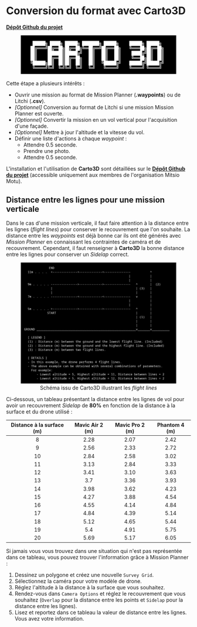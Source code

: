 # Conversion du format avec Carto3D

[**Dépôt Github du projet**](https://github.com/mitsio-motu-data/Carto3D)

<figure align="center">
    <img src="carto3d.png" | width=600/>
</figure>

Cette étape a plusieurs intérêts :

- Ouvrir une mission au format de Mission Planner (**.waypoints**) ou de Litchi (**.csv**).
- *[Optionnel]* Conversion au format de Litchi si une mission Mission Planner est ouverte.
- *[Optionnel]* Convertir la mission en un vol vertical pour l'acquisition d'une façade.
- *[Optionnel]* Mettre à jour l'altitude et la vitesse du vol.
- Définir une liste d'actions à chaque *waypoint* :
  - Attendre 0.5 seconde.
  - Prendre une photo.
  - Attendre 0.5 seconde.

L'installation et l'utilisation de **Carto3D** sont détaillées sur le [**Dépôt Github du projet**](https://github.com/mitsio-motu-data/Carto3D) (accessible uniquement aux membres de l'organisation Mitsio Motu).

## Distance entre les lignes pour une mission verticale

Dans le cas d'une mission verticale, il faut faire attention à la distance entre les lignes (*flight lines*) pour conserver le recouvrement que l'on souhaite.
La distance entre les *waypoints* est déjà bonne car ils ont été générés avec *Mission Planner* en connaissant les contraintes de caméra et de recouvrement.
Cependant, il faut renseigner à **Carto3D** la bonne distance entre les lignes pour conserver un *Sidelap* correct.

<figure align="center">
    <img src="flight_lines.jpg" | width=600/>
    <figcaption>Schéma issu de Carto3D illustrant les <i>flight lines</i></figcaption>
</figure>

Ci-dessous, un tableau présentant la distance entre les lignes de vol pour avoir un recouvrement *Sidelap* de **80%** en fonction de la distance à la surface et du drone utilisé :

| Distance à la surface (m) | Mavic Air 2 (m) | Mavic Pro 2 (m) | Phantom 4 (m) |
| :-----------------------: | :-------------: | :-------------: | :-----------: |
| 8                         | 2.28            | 2.07            | 2.42          |
| 9                         | 2.56            | 2.33            | 2.72          |
| 10                        | 2.84            | 2.58            | 3.02          |
| 11                        | 3.13            | 2.84            | 3.33          |
| 12                        | 3.41            | 3.10            | 3.63          |
| 13                        | 3.7             | 3.36            | 3.93          |
| 14                        | 3.98            | 3.62            | 4.23          |
| 15                        | 4.27            | 3.88            | 4.54          |
| 16                        | 4.55            | 4.14            | 4.84          |
| 17                        | 4.84            | 4.39            | 5.14          |
| 18                        | 5.12            | 4.65            | 5.44          |
| 19                        | 5.4             | 4.91            | 5.75          |
| 20                        | 5.69            | 5.17            | 6.05          |

Si jamais vous vous trouvez dans une situation qui n'est pas représentée dans ce tableau, vous pouvez trouver l'information grâce à Mission Planner :

1. Dessinez un polygone et créez une nouvelle `Survey Grid`.
2. Sélectionnez la caméra pour votre modèle de drone.
3. Réglez l'altitude à la distance à la surface que vous souhaitez.
4. Rendez-vous dans `Camera Options` et réglez le recouvrement que vous souhaitez (`Overlap` pour la distance entre les points et `Sidelap` pour la distance entre les lignes).
5. Lisez et reportez dans ce tableau la valeur de distance entre les lignes.
   Vous avez votre information.
